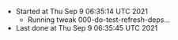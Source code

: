   - Started at Thu Sep  9 06:35:14 UTC 2021
    - Running tweak 000-do-test-refresh-deps...
  - Last done at Thu Sep  9 06:35:45 UTC 2021
